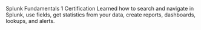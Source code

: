 Splunk Fundamentals 1 Certification
Learned how to search and navigate in Splunk, use fields, get statistics from your data, create reports, dashboards, lookups, and alerts. 
